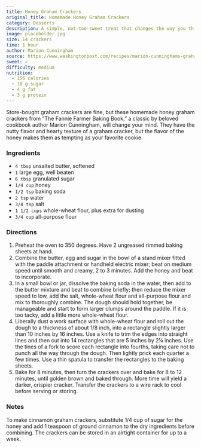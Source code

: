 ```yaml
---
title: Honey Graham Crackers
original_title: Homemade Honey Graham Crackers
category: Desserts
description: A simple, not-too-sweet treat that changes the way you think about graham crackers. The flavor of the honey absolutely comes through, making these crackers as tempting as your favorite cookie.
image: placeholder.jpg
size: 14 crackers
time: 1 hour
author: Marion Cunningham
source: https://www.washingtonpost.com/recipes/marion-cunninghams-graham-crackers/12716/
sweet: ✓
difficulty: medium
nutrition:
  - 156 calories
  - 10 g sugar
  - 4 g fat
  - 3 g protein
---
```


Store-bought graham crackers are fine, but these homemade honey graham crackers from “The Fannie Farmer Baking Book,” a classic by beloved cookbook author Marion Cunningham, will change your mind. They have the nutty flavor and hearty texture of a graham cracker, but the flavor of the honey makes them as tempting as your favorite cookie.

### Ingredients

* `4 tbsp` unsalted butter, softened
* `1` large egg, well beaten
* `6 tbsp` granulated sugar
* `1/4 cup` honey
* `1/2 tsp` baking soda
* `2 tsp` water
* `3/4 tsp` salt
* `1 1/2 cups` whole-wheat flour, plus extra for dusting
* `3/4 cup` all-purpose flour

### Directions

1. Preheat the oven to 350 degrees. Have 2 ungreased rimmed baking sheets at hand.
2. Combine the butter, egg and sugar in the bowl of a stand mixer fitted with the paddle attachment or handheld electric mixer; beat on medium speed until smooth and creamy, 2 to 3 minutes. Add the honey and beat to incorporate.
3. In a small bowl or jar, dissolve the baking soda in the water, then add to the butter mixture and beat to combine briefly; then reduce the mixer speed to low, add the salt, whole-wheat flour and all-purpose flour and mix to thoroughly combine. The dough should hold together, be manageable and start to form larger clumps around the paddle. If it is too tacky, add a little more whole-wheat flour.
4. Liberally dust a work surface with whole-wheat flour and roll out the dough to a thickness of about 1/8 inch, into a rectangle slightly larger than 10 inches by 16 inches. Use a knife to trim the edges into straight lines and then cut into 14 rectangles that are 5 inches by 2¼ inches. Use the tines of a fork to score each rectangle into fourths, taking care not to punch all the way through the dough. Then lightly prick each quarter a few times. Use a thin spatula to transfer the rectangles to the baking sheets.
5. Bake for 8 minutes, then turn the crackers over and bake for 8 to 12 minutes, until golden brown and baked through. More time will yield a darker, crispier cracker. Transfer the crackers to a wire rack to cool before serving or storing.

### Notes

To make cinnamon graham crackers, substitute 1/4 cup of sugar for the honey and add 1 teaspoon of ground cinnamon to the dry ingredients before combining. The crackers can be stored in an airtight container for up to a week.